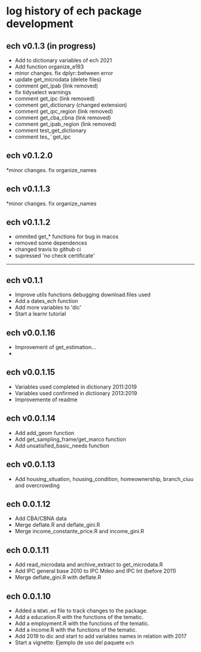 # log history of ech package development

## ech v0.1.3 (in progress) 
* Add to dictionary variables of ech 2021
* Add function organize_e193
* minor changes. fix dplyr::between error
* update get_microdata (delete files)
* comment get_ipab (link removed)
* fix tidyselect warnings
* comment get_ipc (link removed)
* comment get_dictionary (changed extension)
* comment get_ipc_region (link removed)
* comment get_cba_cbna (link removed)
* comment get_ipab_region (link removed)
* comment test_get_dictionary 
* comment tes_¨get_ipc 

## ech v0.1.2.0
*minor changes. fix organize_names

## ech v0.1.1.3
*minor changes. fix organize_names

## ech v0.1.1.2
* ommited get_* functions for bug in macos
* removed some dependences
* changed travis to github ci
* supressed 'no check certificate'
-------------------------------------------------------

## ech v0.1.1
* Improve utils functions debugging download.files used
* Add a dates_ech function
* Add more variables to 'dic'
* Start a learnr tutorial

## ech v0.0.1.16
* Improvement of get_estimation...
* 

## ech v0.0.1.15
* Variables used completed in dictionary 2011:2019
* Variables used confirmed in dictionary 2013:2019
* Improvemente of readme

## ech v0.0.1.14

* Add add_geom function
* Add get_sampling_frame/get_marco function
* Add unsatisfied_basic_needs function

## ech v0.0.1.13

* Add housing_situation, housing_condition, homeownership, branch_ciuu and overcrowding

## ech 0.0.1.12

* Add CBA/CBNA data 
* Merge deflate.R and deflate_gini.R
* Merge income_constante_price.R and income_gini.R

## ech 0.0.1.11

* Add read_microdata and archive_extract to get_microdata.R
* Add IPC general base 2010 to IPC Mdeo and IPC Int (before 2011)
* Merge deflate_gini.R with deflate.R

## ech 0.0.1.10

* Added a `NEWS.md` file to track changes to the package.
* Add a education.R with the functions of the tematic.
* Add a employment.R with the functions of the tematic.
* Add a income.R with the functions of the tematic.
* Add 2019 to dic and start to add variables names in relation with 2017
* Start a vignette: Ejemplo de uso del paquete `ech`









